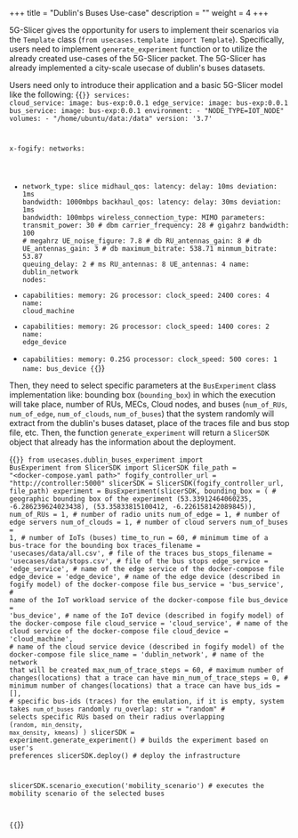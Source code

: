 +++
title = "Dublin's Buses Use-case"
description = ""
weight = 4
+++

5G-Slicer gives the opportunity for users to implement their scenarios via the `Template` class (`from usecases.template import Template`).
Specifically, users need to implement `generate_experiment` function or to utilize the already created use-cases of the 5G-Slicer packet.
The 5G-Slicer has already implemented a city-scale usecase of dublin's buses datasets. 

Users need only to introduce their application and a basic 5G-Slicer model like the following:
{{<code lang="yaml">}}
services:
  cloud_service:
    image: bus-exp:0.0.1
  edge_service:
    image: bus-exp:0.0.1
  bus_service:
    image: bus-exp:0.0.1
    environment:
      - "NODE_TYPE=IOT_NODE"
    volumes:
      - "/home/ubuntu/data:/data"
version: '3.7'

x-fogify:
  networks:
  - network_type: slice
    midhaul_qos:
      latency:
        delay: 10ms
        deviation: 1ms
      bandwidth: 1000mbps
    backhaul_qos:
      latency:
        delay: 30ms
        deviation: 1ms
      bandwidth: 100mbps
    wireless_connection_type: MIMO
    parameters:
      transmit_power: 30  # dbm
      carrier_frequency: 28  # gigahrz
      bandwidth: 100  # megahrz
      UE_noise_figure: 7.8  # db
      RU_antennas_gain: 8 # db
      UE_antennas_gain: 3 # db
      maximum_bitrate: 538.71
      minmum_bitrate: 53.87
      queuing_delay: 2 # ms
      RU_antennas: 8
      UE_antennas: 4
    name: dublin_network
  nodes:
  - capabilities:
      memory: 2G
      processor:
        clock_speed: 2400
        cores: 4
    name: cloud_machine
  - capabilities:
      memory: 2G
      processor:
        clock_speed: 1400
        cores: 2
    name: edge_device
  - capabilities:
      memory: 0.25G
      processor:
        clock_speed: 500
        cores: 1
    name: bus_device
{{</code>}}

Then, they need to select specific parameters at the `BusExperiment` class implementation like: 
bounding box (`bounding_box`) in which the execution will take place, 
number of RUs, MECs, Cloud nodes, and buses (`num_of_RUs`, `num_of_edge`, `num_of_clouds`, `num_of_buses`) 
that the system randomly will extract from the dublin's buses dataset, place of the traces file and bus stop file, etc.
Then, the function `generate_experiment` will return a `SlicerSDK` object that already has the information about the deployment.

{{<code lang="python">}}
from usecases.dublin_buses_experiment import BusExperiment
from SlicerSDK import SlicerSDK
file_path = "<docker-compose.yaml path>"
fogify_controller_url = "http://controller:5000"
slicerSDK = SlicerSDK(fogify_controller_url, file_path)
experiment = BusExperiment(slicerSDK, 
                bounding_box = (  # geographic bounding box of the experiment
                (53.33912464060235, -6.286239624023438), 
                (53.35833815100412, -6.226158142089845)),
                num_of_RUs = 1,  # number of radio units
                num_of_edge = 1,  # number of edge servers
                num_of_clouds = 1,  # number of cloud servers
                num_of_buses = 1,  # number of IoTs (buses)
                time_to_run = 60,  # minimum time of a bus-trace for the bounding box
                traces_filename = 'usecases/data/all.csv',  # file of the traces
                bus_stops_filename = 'usecases/data/stops.csv',  # file of the bus stops
                edge_service = 'edge_service',  # name of the edge service of the docker-compose file
                edge_device = 'edge_device',  # name of the edge device (described in fogify model) of the docker-compose file
                bus_service = 'bus_service',  # name of the IoT workload service of the docker-compose file
                bus_device = 'bus_device', # name of the IoT device (described in fogify model) of the docker-compose file
                cloud_service = 'cloud_service',  # name of the cloud service of the docker-compose file
                cloud_device = 'cloud_machine',  # name of the cloud service device (described in fogify model) of the docker-compose file
                slice_name = 'dublin_network', # name of the network that will be created
                max_num_of_trace_steps = 60, # maximum number of changes(locations) that a trace can have
                min_num_of_trace_steps = 0, # minimum number of changes(locations) that a trace can have
                bus_ids = [],  # specific bus-ids (traces) for the emulation, if it is empty, system takes `num_of_buses` randomly
                ru_overlap: str = "random"  # selects specific RUs based on their radius overlapping (`random`, `min_density`, `max_density`, `kmeans`)
           )
slicerSDK = experiment.generate_experiment()  # builds the experiment based on user's preferences 
slicerSDK.deploy()  # deploy the infrastructure

slicerSDK.scenario_execution('mobility_scenario')  # executes the mobility scenario of the selected buses

{{</code>}}






